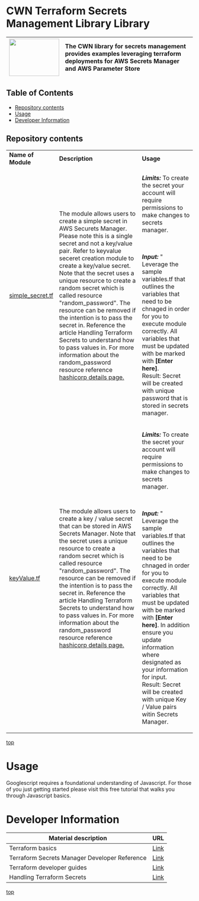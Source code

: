 # <a name="top">CWN Terraform Secrets Management Library Library</a> 

| <img src="./aws/images/aws.png"   width="135px" height="100px">  | The CWN library for secrets management provides examples leveraging terraform deployments for AWS Secrets Manager and AWS Parameter Store |
| :-------------- | :----------- | 

## Table of Contents

- [Repository contents](#repository-contents)
- [Usage](#usage)
- [Developer Information](#Developer-Information)


## Repository contents

<table border="0" cellspacing="0">
<tbody>
<tr>
<td align="top"><strong>Name of Module</strong></td>
<td align="top"><strong>Description</strong></td>
<td align="top"><strong>Usage</strong></td>
</tr>
<tr>
<td> 
<a href="https://github.com/cwnit/toolkits/blob/master/collections/terraform/aws/secrets_management/simple_secret.tf">simple_secret.tf</a> </td>
<td>The module allows users to create a simple secret in AWS Securets Manager.  Please note this is a single secret and not a key/value pair.  Refer to keyvalue seceret creation module to create a key/value secret. Note that the secret uses a unique resource to create a random secret which is called resource "random_password".  The resource can be removed if the intention is to pass the secret in.  Reference the article Handling Terraform Secrets to understand how to pass values in.  For more information about the random_password resource reference <a href="https://registry.terraform.io/providers/hashicorp/random/latest/docs/resources/string">hashicorp details page.</a> </td>
<td>
<p><em><strong>Limits:</strong></em> To create the secret your account will require permissions to make changes to secrets manager.  </p>
<br><p><em><strong>Input:</strong></em>&nbsp;" Leverage the sample variables.tf that outlines the variables that need to be chnaged in order for you to execute module correctly.  All variables that must be updated with be marked with <strong>[Enter here]</strong></em>.
<br>Result:</strong></em>&nbsp;Secret will be created with unique password that is stored in secrets manager.</p> 
</td>
</tr>
<tr>
<td> 
<a href="https://github.com/cwnit/toolkits/blob/master/collections/terraform/aws/secrets_management/keyValue_secret.tf">keyValue.tf</a> </td>
<td>The module allows users to create a key / value secret that can be stored in AWS Secrets Manager. Note that the secret uses a unique resource to create a random secret which is called resource "random_password".  The resource can be removed if the intention is to pass the secret in.  Reference the article Handling Terraform Secrets to understand how to pass values in.  For more information about the random_password resource reference <a href="https://registry.terraform.io/providers/hashicorp/random/latest/docs/resources/string">hashicorp details page.</a> </td>
<td>
<p><em><strong>Limits:</strong></em> To create the secret your account will require permissions to make changes to secrets manager.  </p>
<br><p><em><strong>Input:</strong></em>&nbsp;" Leverage the sample variables.tf that outlines the variables that need to be chnaged in order for you to execute module correctly.  All variables that must be updated with be marked with <strong>[Enter here]</strong></em>.  In addition ensure you update information where designated as your information for input.
<br>Result:</strong></em>&nbsp;Secret will be created with unique Key / Value pairs witin Secrets Manager.</p> 
</td>
</tr>

</tbody>
</table>

[top](#top)


# Usage
Googlescript requires a foundational understanding of Javascript.  For those of you just getting started please visit this free tutorial that walks you through Javascript basics.

# Developer Information
| Material description | URL |
| ---------- | ------------ |
| Terraform basics | [Link](https://learn.hashicorp.com/terraform) |
| Terraform Secrets Manager Developer Reference | [Link](https://registry.terraform.io/providers/hashicorp/aws/latest/docs/resources/secretsmanager_secret) |
| Terraform developer guides | [Link](https://semaphoreci.com/blog/terraform) |
| Handling Terraform Secrets | [Link](https://blog.gruntwork.io/a-comprehensive-guide-to-managing-secrets-in-your-terraform-code-1d586955ace1) |



[top](#top)
